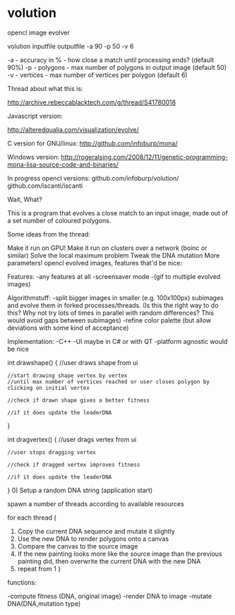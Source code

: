 volution
========

opencl image evolver

volution inputfile outputfile -a 90 -p 50 -v 6
 
-a - accuracy in % - how close a match until processing ends? (default 90%)
-p - polygons - max number of polygons in output image (default 50)
-v - vertices - max number of vertices per polygon (default 6)

Thread about what this is:

http://archive.rebeccablacktech.com/g/thread/S41780018

Javascript version:

http://alteredqualia.com/visualization/evolve/

C version for GNU/linux: http://github.com/infoburp/mona/

Windows version: http://rogeralsing.com/2008/12/11/genetic-programming-mona-lisa-source-code-and-binaries/

In progress opencl versions: github.com/infoburp/volution/ github.com/iscanti/iscanti

Wait, What?

This is a program that evolves a close match to an input image, made out of a set number of coloured polygons.

Some ideas from the thread:

Make it run on GPU! Make it run on clusters over a network (boinc or similar) Solve the local maximum problem Tweak the DNA mutation More parameters!
opencl evolved images, features that'd be nice:

Features:
-any features at all
-screensaver mode
-(gif to multiple evolved images)

Algorithmstuff:
-split bigger images in smaller (e.g. 100x100px) subimages and evolve them in forked processes/threads.
(Is this the right way to do this? Why not try lots of times in parallel with random differences? This would avoid gaps between subimages)
-refine color palette (but allow deviations with some kind of acceptance)

Implementation:
-C++
-UI maybe in C# or with QT
-platform agnostic would be nice


int drawshape()
{
	//user draws shape from ui

    //start drawing shape vertex by vertex
    //until max number of vertices reached or user closes polygon by clicking on initial vertex

    //check if drawn shape gives a better fitness

    //if it does update the leaderDNA
}

int dragvertex()
{
	//user drags vertex from ui

    //user stops dragging vertex

    //check if dragged vertex improves fitness

    //if it does update the leaderDNA
}
0) Setup a random DNA string  (application start)

spawn a number of threads according to available resources

for each thread {
1) Copy the current DNA sequence and mutate it slightly
2) Use the new DNA to render polygons onto a canvas
3) Compare the canvas to the source image
4) If the new painting looks more like the source image than the previous painting did, then overwrite the current DNA with the new DNA
5) repeat from 1
}

functions:

-compute fitness (DNA, original image)
-render DNA to image
-mutate DNA(DNA,mutation type)
